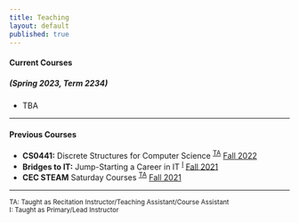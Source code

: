 ```yaml
---
title: Teaching
layout: default
published: true
---
```


#### Current Courses

##### (Spring 2023, Term 2234)

- TBA

---

#### Previous Courses

- <i class="pitt-icon"></i> **CS0441:** Discrete Structures for Computer Science <sup><a href="#TA" type="button" onclick='highlight("TA")' class="text-decoration-none text-secondary" data-bs-toggle="tooltip" data-bs-placement="right" data-bs-title="Taught as Recitation Instructor/Teaching Assistant/Course Assistant">TA</a></sup> [Fall 2022](./CS0441-2231/)
- <i class="pitt-icon"></i> **Bridges to IT:** Jump-Starting a Career in IT <sup><a href="#Instructor" type="button" onclick='highlight("Instructor")'  class="text-decoration-none text-secondary" data-bs-toggle="tooltip" data-bs-placement="right" data-bs-title="Taught as Primary/Lead Instructor">I</a></sup> [Fall 2021](bridges-to-it.html)
- <i class="pitt-icon"></i> **CEC STEAM** Saturday Courses <sup><a href="#TA" type="button" onclick='highlight("TA")' class="text-decoration-none text-secondary" data-bs-toggle="tooltip" data-bs-placement="right" data-bs-title="Taught as Recitation Instructor/Teaching Assistant/Course Assistant">TA</a></sup> [Fall 2021](https://cec.pitt.edu/calendar/s-t-e-a-m-saturdays/2022-10-08/)

---

<sup id="TA" onclick='highlight_off()'><span class="text-secondary">TA</span>: Taught as Recitation Instructor/Teaching Assistant/Course Assistant</sup><br>
<sup id="Instructor" onclick='highlight_off()'><span class="text-secondary">I</span>: Taught as Primary/Lead Instructor</sup>

<link rel="stylesheet" href='{{"/assets/icons.css" | absolute_url }}'>
<style>
    .highlight {
        background-color: #FFFF00;
    }
</style>
<script>
    const tooltipTriggerList = document.querySelectorAll('[data-bs-toggle="tooltip"]');
    const tooltipList = [...tooltipTriggerList].map(tooltipTriggerEl => new bootstrap.Tooltip(tooltipTriggerEl));
    function highlight(id) {
        var already_highlighted = document.getElementsByClassName('highlight');
        if(already_highlighted.length > 0) already_highlighted[0].classList.remove("highlight");
        var toHighlight = document.getElementById(id);
        toHighlight.classList.toggle("highlight");
    }
    function highlight_off() {
        var already_highlighted = document.getElementsByClassName('highlight');
        if(already_highlighted.length > 0) already_highlighted[0].classList.remove("highlight");
    }
</script>
